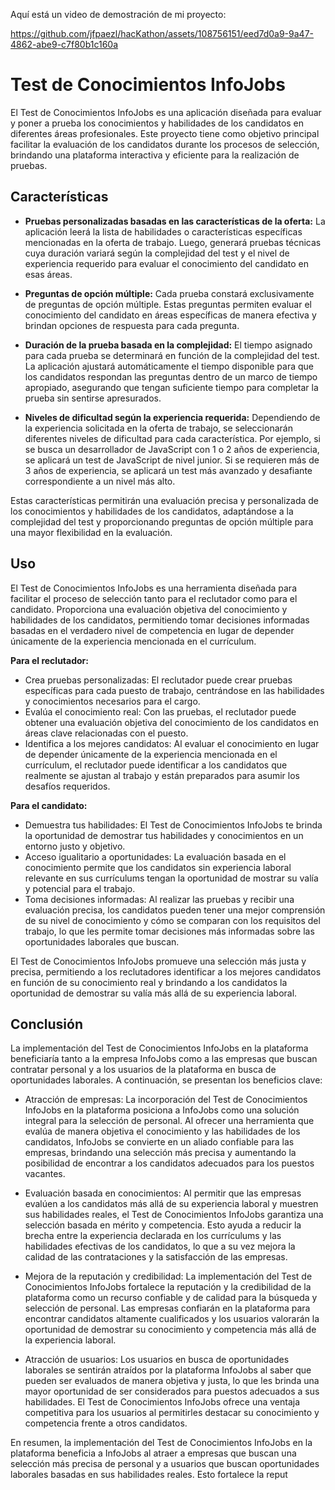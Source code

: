 Aquí está un video de demostración de mi proyecto:



https://github.com/jfpaezl/hacKathon/assets/108756151/eed7d0a9-9a47-4862-abe9-c7f80b1c160a



# Test de Conocimientos InfoJobs

El Test de Conocimientos InfoJobs es una aplicación diseñada para evaluar y poner a prueba los conocimientos y habilidades de los candidatos en diferentes áreas profesionales. Este proyecto tiene como objetivo principal facilitar la evaluación de los candidatos durante los procesos de selección, brindando una plataforma interactiva y eficiente para la realización de pruebas.

## Características

- **Pruebas personalizadas basadas en las características de la oferta:** La aplicación leerá la lista de habilidades o características específicas mencionadas en la oferta de trabajo. Luego, generará pruebas técnicas cuya duración variará según la complejidad del test y el nivel de experiencia requerido para evaluar el conocimiento del candidato en esas áreas.

- **Preguntas de opción múltiple:** Cada prueba constará exclusivamente de preguntas de opción múltiple. Estas preguntas permiten evaluar el conocimiento del candidato en áreas específicas de manera efectiva y brindan opciones de respuesta para cada pregunta.

- **Duración de la prueba basada en la complejidad:** El tiempo asignado para cada prueba se determinará en función de la complejidad del test. La aplicación ajustará automáticamente el tiempo disponible para que los candidatos respondan las preguntas dentro de un marco de tiempo apropiado, asegurando que tengan suficiente tiempo para completar la prueba sin sentirse apresurados.

- **Niveles de dificultad según la experiencia requerida:** Dependiendo de la experiencia solicitada en la oferta de trabajo, se seleccionarán diferentes niveles de dificultad para cada característica. Por ejemplo, si se busca un desarrollador de JavaScript con 1 o 2 años de experiencia, se aplicará un test de JavaScript de nivel junior. Si se requieren más de 3 años de experiencia, se aplicará un test más avanzado y desafiante correspondiente a un nivel más alto.

Estas características permitirán una evaluación precisa y personalizada de los conocimientos y habilidades de los candidatos, adaptándose a la complejidad del test y proporcionando preguntas de opción múltiple para una mayor flexibilidad en la evaluación.

## Uso

El Test de Conocimientos InfoJobs es una herramienta diseñada para facilitar el proceso de selección tanto para el reclutador como para el candidato. Proporciona una evaluación objetiva del conocimiento y habilidades de los candidatos, permitiendo tomar decisiones informadas basadas en el verdadero nivel de competencia en lugar de depender únicamente de la experiencia mencionada en el currículum.

**Para el reclutador:**

- Crea pruebas personalizadas: El reclutador puede crear pruebas específicas para cada puesto de trabajo, centrándose en las habilidades y conocimientos necesarios para el cargo.
- Evalúa el conocimiento real: Con las pruebas, el reclutador puede obtener una evaluación objetiva del conocimiento de los candidatos en áreas clave relacionadas con el puesto.
- Identifica a los mejores candidatos: Al evaluar el conocimiento en lugar de depender únicamente de la experiencia mencionada en el currículum, el reclutador puede identificar a los candidatos que realmente se ajustan al trabajo y están preparados para asumir los desafíos requeridos.

**Para el candidato:**

- Demuestra tus habilidades: El Test de Conocimientos InfoJobs te brinda la oportunidad de demostrar tus habilidades y conocimientos en un entorno justo y objetivo.
- Acceso igualitario a oportunidades: La evaluación basada en el conocimiento permite que los candidatos sin experiencia laboral relevante en sus currículums tengan la oportunidad de mostrar su valía y potencial para el trabajo.
- Toma decisiones informadas: Al realizar las pruebas y recibir una evaluación precisa, los candidatos pueden tener una mejor comprensión de su nivel de conocimiento y cómo se comparan con los requisitos del trabajo, lo que les permite tomar decisiones más informadas sobre las oportunidades laborales que buscan.

El Test de Conocimientos InfoJobs promueve una selección más justa y precisa, permitiendo a los reclutadores identificar a los mejores candidatos en función de su conocimiento real y brindando a los candidatos la oportunidad de demostrar su valía más allá de su experiencia laboral.

## Conclusión

La implementación del Test de Conocimientos InfoJobs en la plataforma beneficiaría tanto a la empresa InfoJobs como a las empresas que buscan contratar personal y a los usuarios de la plataforma en busca de oportunidades laborales. A continuación, se presentan los beneficios clave:

- Atracción de empresas: La incorporación del Test de Conocimientos InfoJobs en la plataforma posiciona a InfoJobs como una solución integral para la selección de personal. Al ofrecer una herramienta que evalúa de manera objetiva el conocimiento y las habilidades de los candidatos, InfoJobs se convierte en un aliado confiable para las empresas, brindando una selección más precisa y aumentando la posibilidad de encontrar a los candidatos adecuados para los puestos vacantes.

- Evaluación basada en conocimientos: Al permitir que las empresas evalúen a los candidatos más allá de su experiencia laboral y muestren sus habilidades reales, el Test de Conocimientos InfoJobs garantiza una selección basada en mérito y competencia. Esto ayuda a reducir la brecha entre la experiencia declarada en los currículums y las habilidades efectivas de los candidatos, lo que a su vez mejora la calidad de las contrataciones y la satisfacción de las empresas.

- Mejora de la reputación y credibilidad: La implementación del Test de Conocimientos InfoJobs fortalece la reputación y la credibilidad de la plataforma como un recurso confiable y de calidad para la búsqueda y selección de personal. Las empresas confiarán en la plataforma para encontrar candidatos altamente cualificados y los usuarios valorarán la oportunidad de demostrar su conocimiento y competencia más allá de la experiencia laboral.

- Atracción de usuarios: Los usuarios en busca de oportunidades laborales se sentirán atraídos por la plataforma InfoJobs al saber que pueden ser evaluados de manera objetiva y justa, lo que les brinda una mayor oportunidad de ser considerados para puestos adecuados a sus habilidades. El Test de Conocimientos InfoJobs ofrece una ventaja competitiva para los usuarios al permitirles destacar su conocimiento y competencia frente a otros candidatos.

En resumen, la implementación del Test de Conocimientos InfoJobs en la plataforma beneficia a InfoJobs al atraer a empresas que buscan una selección más precisa de personal y a usuarios que buscan oportunidades laborales basadas en sus habilidades reales. Esto fortalece la reput
